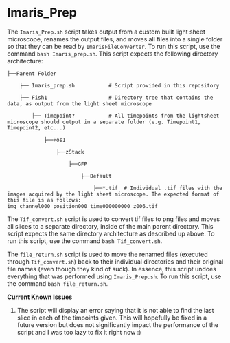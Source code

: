 # Imaris_Prep
The ```Imaris_Prep.sh``` script takes output from a custom built light sheet microscope, renames the output files, and moves all files into a single folder so that they can be read by ```ImarisFileConverter```. To run this script, use the command ```bash Imaris_prep.sh```. This script expects the following directory architecture:

```
├──Parent Folder

    ├── Imaris_prep.sh           # Script provided in this repository

    ├── Fish1                    # Directory tree that contains the data, as output from the light sheet microscope

        ├── Timepoint?           # All timepoints from the lightsheet microscope should output in a separate folder (e.g. Timepoint1, Timepoint2, etc...)

            ├──Pos1

                ├──zStack

                    ├──GFP

                        ├──Default

                            ├──*.tif  # Individual .tif files with the images acquired by the light sheet microscope. The expected format of this file is as follows: img_channel000_position000_time000000000_z006.tif

```

The ```Tif_convert.sh``` script is used to convert tif files to png files and moves all slices to a separate directory, inside of the main parent directory. This script expects the same directory architecture as described up above. To run this script, use the command ```bash Tif_convert.sh```.

The ```file_return.sh``` script is used to move the renamed files (executed through ```Tif_convert.sh```) back to their individual directories and their original file names (even though they kind of suck). In essence, this script undoes everything that was performed using ```Imaris_Prep.sh```. To run this script, use the command ```bash file_return.sh```.   

**Current Known Issues**
1. The script will display an error saying that it is not able to find the last slice in each of the timpoints given. This will hopefully be fixed in a future version but does not significantly impact the performance of the script and I was too lazy to fix it right now :)
